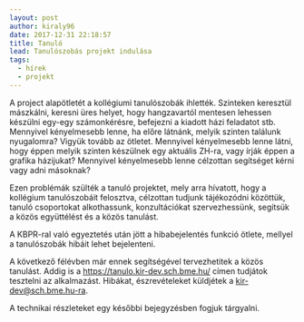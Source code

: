 ```yaml
---
layout: post
author: kiraly96
date: 2017-12-31 22:18:57
title: Tanuló
lead: Tanulószobás projekt indulása
tags:
  - hírek
  - projekt
---
```


A project alapötletét a kollégiumi tanulószobák ihlették. Szinteken keresztül mászkálni, keresni üres helyet, hogy hangzavartól mentesen lehessen készülni egy-egy számonkérésre, befejezni a kiadott házi feladatot stb. Mennyivel kényelmesebb lenne, ha előre látnánk, melyik szinten találunk nyugalomra? Vigyük tovább az ötletet. Mennyivel kényelmesebb lenne látni, hogy éppen melyik szinten készülnek egy aktuális ZH-ra, vagy írják éppen a grafika házijukat? Mennyivel kényelmesebb lenne célzottan segítséget kérni vagy adni másoknak?

Ezen problémák szülték a tanuló projektet, mely arra hívatott, hogy a kollégium tanulószobáit felosztva, célzottan tudjunk tájékozódni közöttük, tanuló csoportokat alkothassunk, konzultációkat szervezhessünk, segítsük a közös együttélést és a közös tanulást.

A KBPR-ral való egyeztetés után jött a hibabejelentés funkció ötlete, mellyel a tanulószobák hibáit lehet bejelenteni.

A következő félévben már ennek segítségével tervezhetitek a közös tanulást. Addig is a https://tanulo.kir-dev.sch.bme.hu/ címen tudjátok tesztelni az alkalmazást. Hibákat, észrevételeket küldjétek a kir-dev@sch.bme.hu-ra.

A technikai részleteket egy későbbi bejegyzésben fogjuk tárgyalni.
